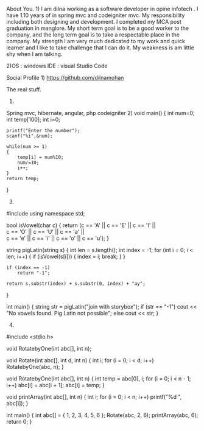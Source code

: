About You.
1)
I am dilna working as a software developer in opine infotech . I have 1.10 years of in spring mvc and codeigniter mvc.  My responsibility including both designing and development. 
I completed my MCA post graduation in manglore. 
My short term goal is to be a good worker to the company, and the long term goal is to take a respectable place in the company.
My  strength I  am very much dedicated to my work and quick learner and I like to take challenge that I can do it. 
My weakness is am little shy when I am talking.

2)OS : windows
IDE : visual Studio Code

Social Profile
1)
https://github.com/dilnamohan

The real stuff.

1)
Spring mvc, hibernate, angular, php codeigniter
2)
void main()
{
	int num=0;
	int temp[100];
	int i=0;
	
	printf("Enter the number");
	scanf("%i",&num);

	while(num >= 1)
	{
		temp[i] = num%10;
		num/=10;
		i++;
	}
	return temp;
}

3)
#include <iostream>
using namespace std; 
  
bool isVowel(char c) 
{ 
    return (c == 'A' || c == 'E' || c == 'I' ||  
            c == 'O' || c == 'U' || c == 'a' ||  
            c == 'e' || c == 'i' || c == 'o' || 
            c == 'u'); 
} 
  
string pigLatin(string s) 
{ 
    int len = s.length(); 
    int index = -1; 
    for (int i = 0; i < len; i++) { 
        if (isVowel(s[i])) { 
            index = i; 
            break; 
        } 
    } 
  
    if (index == -1) 
        return "-1"; 
  
    return s.substr(index) + s.substr(0, index) + "ay"; 
} 
  
int main() 
{ 
    string str = pigLatin("join with storybox"); 
    if (str == "-1") 
        cout << "No vowels found. Pig Latin not possible"; 
    else
        cout << str; 
} 





4)

#include <stdio.h> 
  

void RotatebyOne(int abc[], int n); 
  
void Rotate(int abc[], int d, int n) 
{ 
    int i; 
    for (i = 0; i < d; i++) 
        RotatebyOne(abc, n); 
} 
  
void RotatebyOne(int abc[], int n) 
{ 
    int temp = abc[0], i; 
    for (i = 0; i < n - 1; i++) 
        abc[i] = abc[i + 1]; 
    abc[i] = temp; 
} 
  

void printArray(int abc[], int n) 
{ 
    int i; 
    for (i = 0; i < n; i++) 
        printf("%d ", abc[i]); 
} 
  

int main() 
{ 
    int abc[] = { 1, 2, 3, 4, 5, 6 }; 
    Rotate(abc, 2, 6); 
    printArray(abc, 6); 
    return 0; 
} 

